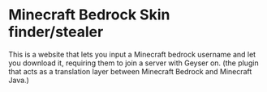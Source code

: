 # Minecraft Bedrock Skin finder/stealer
This is a website that lets you input a Minecraft bedrock username and let you download it, requiring them to join a server with Geyser on. (the plugin that acts as a translation layer between Minecraft Bedrock and Minecraft Java.)
